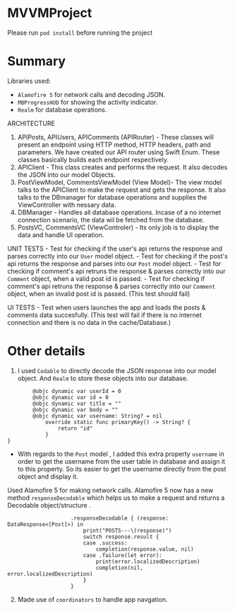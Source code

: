 # MVVMProject
Please run `pod install` before running the project
# Summary

Libraries used:
- `Alamofire 5` for network calls and decoding JSON.
- `MBProgressHUD` for showing the activity indicator.
- `Realm` for database operations.

ARCHITECTURE
1) APIPosts, APIUsers, APIComments (APIRouter) - These classes  will present an endpoint using HTTP method, HTTP headers, path and parameters. We have created our API router using Swift Enum. These classes basically builds each endpoint respectively. 
2) APIClient - This class creates and performs the request. It also decodes the JSON into our model Objects.
3) PostViewModel, CommentsViewModel (View Model)-  The view model talks to the APIClient to make the request and gets the response. It also talks to the DBmanager for database operations and supplies the ViewController with nessary data.
4) DBManager -  Handles all database operations. Incase of a no internet connection scenario, the data wil be fetched from the database.
5) PostsVC, CommentsVC (ViewControler) - Its only job is to display the data and handle UI operation. 

UNIT TESTS
    - Test for checking if the user's api returns the response and parses correctly into our `User` model object.
    - Test for checking if the post's api returns the response and parses into our `Post` model object.
    - Test for checking if comment's api retruns the response & parses correctly into our `Comment` object, when a valid post id is passed.
    - Test for checking if  comment's api retruns the response & parses correctly into our `Comment` object, when an invalid post id is passed. (This test should fail)
    
UI TESTS
    - Test when users launches the app and loads the posts & comments data succesfully.  (This test will fail if there is no internet connection and there is no data in the cache/Database.)
    
 
# Other details
1. I used `Codable`  to directly decode the JSON response into our model object.  And `Realm` to store these objects into our database.
```class Post: Object, Codable {
        @objc dynamic var userId = 0
        @objc dynamic var id = 0
        @objc dynamic var title = ""
        @objc dynamic var body = ""
        @objc dynamic var username: String? = nil
            override static func primaryKey() -> String? {
                return "id"
            }
}
```
- With regards to the `Post` model , I  added this extra property  `username`  in order to get the username  from the user table in database and  assign it to this property.  So its easier to get the username directly from the post object and display it.


 Used Alamofire 5 for making network calls.  Alamofire 5 now has  a new method `responseDecodable` which helps  us to make a request and returns a Decodable object/structure .

```            AF.request(APIPosts.allposts)
                    .responseDecodable { (response: DataResponse<[Post]>) in
                        print("POSTS---\(response)")
                        switch response.result {
                        case .success:
                            completion(response.value, nil)
                        case .failure(let error):
                            print(error.localizedDescription)
                            completion(nil, error.localizedDescription)
                        }
                    }
```

2. Made use of `coordinators` to handle app navgation.

